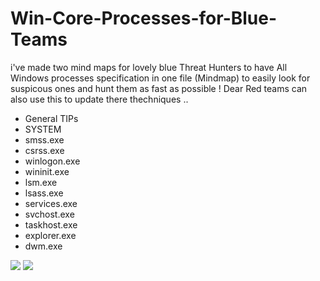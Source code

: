 # Win-Core-Processes-for-Blue-Teams
i've made two mind maps for lovely blue Threat Hunters to have All Windows processes specification in one file (Mindmap) to easily look for suspicous ones and hunt them as fast as possible !
Dear Red teams can also use this to update there thechniques ..
<ul>
 <li>General TIPs</li>
 <li>SYSTEM</li>
 <li>smss.exe</li>
 <li>csrss.exe</li>
 <li>winlogon.exe</li>
 <li>wininit.exe</li>
 <li>lsm.exe</li>
 <li>lsass.exe</li>
 <li>services.exe</li>
 <li>svchost.exe</li>
 <li>taskhost.exe</li>
 <li>explorer.exe</li>
 <li>dwm.exe</li>
</ul>
<img src="https://user-images.githubusercontent.com/86436070/154306993-6555c554-f732-4ec8-9dbd-15e56ec2a714.png">
<img src="https://user-images.githubusercontent.com/86436070/154307008-412784cc-4db6-454e-a933-c125ab970eef.png ?width=480&height=270"?width=480&height=270>

